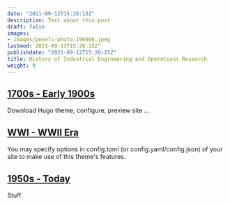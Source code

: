 ```yaml
---
date: "2021-09-12T15:26:15Z"
description: Text about this post
draft: false
images:
- images/pexels-photo-196666.jpeg
lastmod: 2021-09-13T15:26:15Z"
publishdate: "2021-09-12T15:26:15Z"
title: History of Industrial Engineering and Operations Research
weight: 9
---
```


## [1700s - Early 1900s](./1700s-to-Early-1900s)

Download Hugo theme, configure, preview site ...

## [WWI - WWII Era](./WWI-to-WWII-era)

You may specify options in config.toml (or config.yaml/config.json) of your site to make use of this theme's features.

## [1950s - Today](./1950s-to-Today)

Stuff
